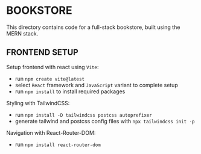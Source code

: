 # BOOKSTORE
This directory contains code for a full-stack bookstore, built using the MERN stack.

## FRONTEND SETUP
Setup frontend with react using `Vite`:
-   run `npm create vite@latest`
-   select `React` framework and `JavaScript` variant to complete setup
-   run `npm install` to install required packages

Styling with TailwindCSS:
-   run `npm install -D tailwindcss postcss autoprefixer`
-   generate tailwind and postcss config files with `npx tailwindcss init -p`

Navigation with React-Router-DOM:
-   run `npm install react-router-dom`
